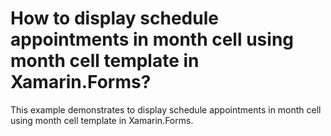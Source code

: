 # How to display schedule appointments in month cell using month cell template in Xamarin.Forms?

This example demonstrates to display schedule appointments in month cell using month cell template in Xamarin.Forms.
